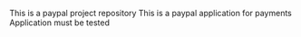 This is a paypal project repository
This is a paypal application for payments
Application must be tested

